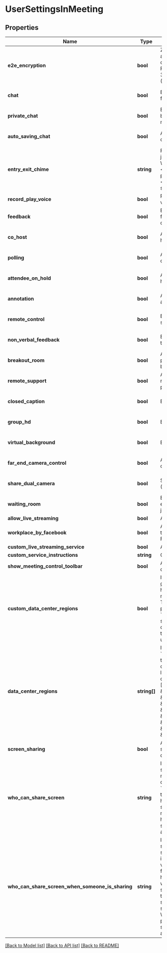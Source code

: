 # UserSettingsInMeeting

## Properties
Name | Type | Description | Notes
------------ | ------------- | ------------- | -------------
**e2e_encryption** | **bool** | Zoom requires encryption for all data between the Zoom cloud, Zoom client, and Zoom Room. Require encryption for 3rd party endpoints (H323/SIP). | [optional] 
**chat** | **bool** | Enable chat during meeting for all participants. | [optional] [default to false]
**private_chat** | **bool** | Enable 1:1 private chat between participants during meetings. | [optional] [default to false]
**auto_saving_chat** | **bool** | Auto save all in-meeting chats. | [optional] [default to false]
**entry_exit_chime** | **string** | Play sound when participants join or leave:&lt;br&gt;&#x60;host&#x60; - When host joins or leaves.&lt;br&gt;&#x60;all&#x60; - When any participant joins or leaves.&lt;br&gt;&#x60;none&#x60; - No join or leave sound. | [optional] [default to 'all']
**record_play_voice** | **bool** | Record and play their own voice. | [optional] 
**feedback** | **bool** | Enable option to send feedback to Zoom at the end of the meeting. | [optional] [default to false]
**co_host** | **bool** | Allow the host to add co-hosts. | [optional] [default to false]
**polling** | **bool** | Add polls to the meeting controls. | [optional] [default to false]
**attendee_on_hold** | **bool** | Allow host to put attendee on hold. | [optional] [default to false]
**annotation** | **bool** | Allow participants to use annotation tools. | [optional] [default to false]
**remote_control** | **bool** | Enable remote control during screensharing. | [optional] [default to false]
**non_verbal_feedback** | **bool** | Enable non-verbal feedback through screens. | [optional] [default to false]
**breakout_room** | **bool** | Allow host to split meeting participants into separate breakout rooms. | [optional] [default to false]
**remote_support** | **bool** | Allow host to provide 1:1 remote support to a participant. | [optional] [default to false]
**closed_caption** | **bool** | Enable closed captions. | [optional] [default to false]
**group_hd** | **bool** | Enable group HD video. | [optional] [default to false]
**virtual_background** | **bool** | Enable virtual background. | [optional] [default to false]
**far_end_camera_control** | **bool** | Allow another user to take control of the camera. | [optional] [default to false]
**share_dual_camera** | **bool** | Share dual camera (deprecated). | [optional] [default to false]
**waiting_room** | **bool** | Enable Waiting room - if enabled, attendees can only join after host approves. | [optional] [default to false]
**allow_live_streaming** | **bool** | Allow live streaming. | [optional] 
**workplace_by_facebook** | **bool** | Allow livestreaming by host through Workplace by Facebook. | [optional] 
**custom_live_streaming_service** | **bool** | Allow custom live streaming. | [optional] 
**custom_service_instructions** | **string** | Custom service instructions. | [optional] 
**show_meeting_control_toolbar** | **bool** | Always show meeting controls during a meeting. | [optional] 
**custom_data_center_regions** | **bool** | If set to &#x60;true&#x60;, you can [select data center regions](https://support.zoom.us/hc/en-us/articles/360042411451-Selecting-data-center-regions-for-hosted-meetings-and-webinars) to use for hosting your real-time meeting and webinar traffic. These regions can be provided in the &#x60;data_center_regions&#x60; field. If set to &#x60;false&#x60;, the regions cannot be customized and the default regions will be used. | [optional] 
**data_center_regions** | **string[]** | If you have set the value of &#x60;custom_data_center_regions&#x60; to &#x60;true&#x60;, specify the data center regions that you would like to opt in to (country codes from among: [\&quot;EU\&quot;, \&quot;HK\&quot;, \&quot;AU\&quot;, \&quot;IN\&quot;, \&quot;LA\&quot;, \&quot;TY\&quot;, \&quot;CN\&quot;, \&quot;US\&quot;, \&quot;CA\&quot;]). | [optional] 
**screen_sharing** | **bool** | Allow host and participants to share their screen or content during meetings | [optional] 
**who_can_share_screen** | **string** | Indicates who can share their screen or content during meetings. The value can be one of the following: &lt;br&gt; &#x60;host&#x60;: Only host can share the screen.&lt;br&gt; &#x60;all&#x60;: Both hosts and attendees can share their screen during meetings. For Webinar, the hosts and panelists can start screen sharing, but not the attendees. | [optional] 
**who_can_share_screen_when_someone_is_sharing** | **string** | Indicates who is allowed to start sharing screen when someone else in the meeting is sharing their screen. The value can be one of the following:&lt;br&gt; &#x60;host&#x60;: Only a host can share the screen when someone else is sharing.&lt;br&gt; &#x60;all&#x60;: Anyone in the meeting is allowed to start sharing their screen when someone else is sharing. For Webinar, the hosts and panelists can start screen sharing, but not the attendees. | [optional] 

[[Back to Model list]](../README.md#documentation-for-models) [[Back to API list]](../README.md#documentation-for-api-endpoints) [[Back to README]](../README.md)


